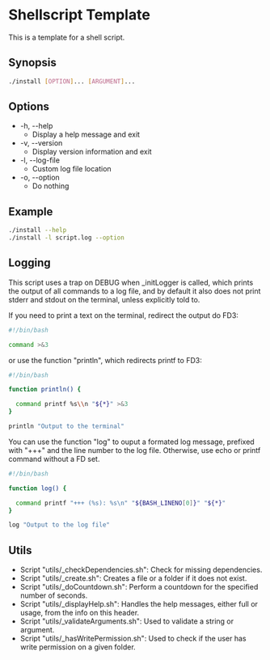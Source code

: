 # Shellscript Template

This is a template for a shell script.

## Synopsis

```bash
./install [OPTION]... [ARGUMENT]...
```

## Options

- -h, --help
  - Display a help message and exit
- -v, --version
  - Display version information and exit
- -l, --log-file
  - Custom log file location
- -o, --option
  - Do nothing

## Example

```bash
./install --help
./install -l script.log --option
```

## Logging

This script uses a trap on DEBUG when _initLogger is called,
which prints the output of all commands to a log file, and
by default it also does not print stderr and stdout
on the terminal, unless explicitly told to.

If you need to print a text on the terminal, redirect the
output do FD3:

```bash
#!/bin/bash

command >&3
```

or use the function "println", which redirects printf to FD3:

```bash
#!/bin/bash

function println() {

  command printf %s\\n "${*}" >&3
}

println "Output to the terminal"
```

You can use the function "log" to ouput a formated log
message, prefixed with "+++" and the line number to the
log file. Otherwise, use echo or printf command without a
FD set.

```bash
#!/bin/bash

function log() {

  command printf "+++ (%s): %s\n" "${BASH_LINENO[0]}" "${*}"
}

log "Output to the log file"
```

## Utils

- Script "utils/_checkDependencies.sh": Check for missing dependencies.
- Script "utils/_create.sh": Creates a file or a folder if it does not exist.
- Script "utils/_doCountdown.sh": Perform a countdown for the specified number of seconds.
- Script "utils/_displayHelp.sh": Handles the help messages, either full or usage, from the info on this header.
- Script "utils/_validateArguments.sh": Used to validate a string or argument.
- Script "utils/_hasWritePermission.sh": Used to check if the user has write permission on a given folder.
